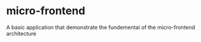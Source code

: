 # micro-frontend

A basic application that demonstrate the fundemental of the micro-frontend architecture
